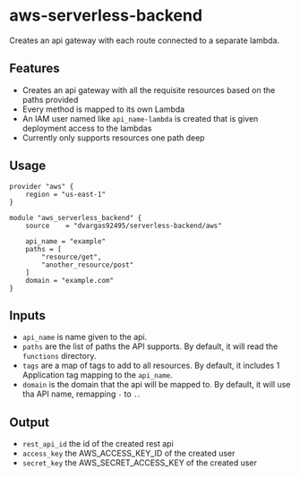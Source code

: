 # aws-serverless-backend

Creates an api gateway with each route connected to a separate lambda.

## Features

- Creates an api gateway with all the requisite resources based on the paths provided
- Every method is mapped to its own Lambda
- An IAM user named like `api_name-lambda` is created that is given deployment access to the lambdas
- Currently only supports resources one path deep

## Usage

```hcl
provider "aws" {
    region = "us-east-1"
}

module "aws_serverless_backend" {
    source    = "dvargas92495/serverless-backend/aws"

    api_name = "example"
    paths = [
        "resource/get",
        "another_resource/post"
    ]
    domain = "example.com"
}
```

## Inputs

- `api_name` is name given to the api.
- `paths` are the list of paths the API supports. By default, it will read the `functions` directory.
- `tags` are a map of tags to add to all resources. By default, it includes 1 Application tag mapping to the `api_name`.
- `domain` is the domain that the api will be mapped to. By default, it will use tha API name, remapping `-` to `.`.

## Output

- `rest_api_id` the id of the created rest api
- `access_key` the AWS_ACCESS_KEY_ID of the created user
- `secret_key` the AWS_SECRET_ACCESS_KEY of the created user